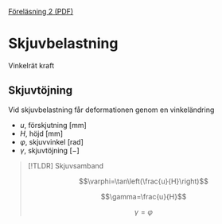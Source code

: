 [Föreläsning 2 (PDF)](PDF/F2.pdf)

# Skjuvbelastning

Vinkelrät kraft

## Skjuvtöjning

Vid skjuvbelastning får deformationen genom en vinkeländring

- $u$, förskjutning $[\text{mm}]$
- $H$, höjd $[\text{mm}]$
- $\varphi$, skjuvvinkel $[\text{rad}]$
- $\gamma$, skjuvtöjning $[-]$


> [!TLDR] Skjuvsamband
>
> $$\varphi=\tan\left(\frac{u}{H}\right)$$
>
> $$\gamma=\frac{u}{H}$$
> 
> $$\gamma=\varphi$$

